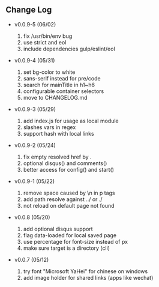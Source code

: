 ## Change Log

- v0.0.9-5 (06/02)
  1. fix /usr/bin/env bug
  1. use strict and eol
  1. include dependencies gulp/eslint/eol

- v0.0.9-4 (05/31)
  1. set bg-color to white
  1. sans-serif instead for pre/code
  1. search for mainTitle in h1~h6
  1. configurable container selectors
  1. move to CHANGELOG.md

- v0.0.9-3 (05/29)
  1. add index.js for usage as local module
  1. slashes vars in regex
  1. support hash with local links

- v0.0.9-2 (05/24)
  1. fix empty resolved href by .
  1. optional disqus() and comments()
  1. better access for config() and start()

- v0.0.9-1 (05/22)
  1. remove space caused by \n in p tags
  1. add path resolve against ../ or ./
  1. not reload on default page not found

- v0.0.8 (05/20)
  1. add optional disqus support
  1. flag data-loaded for local saved page
  1. use percentage for font-size instead of px
  1. make sure target is a directory (cli)

- v0.0.7 (05/12)
  1. try font "Microsoft YaHei" for chinese on windows
  1. add image holder for shared links (apps like wechat)
